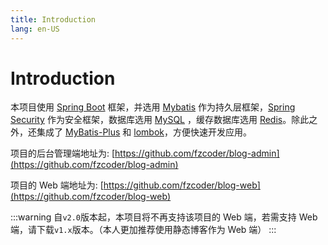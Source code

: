 ```yaml
---
title: Introduction
lang: en-US
---
```


# Introduction

本项目使用 [Spring Boot](https://spring.io/projects/spring-boot) 框架，并选用 [Mybatis](https://mybatis.org/mybatis-3/) 作为持久层框架，[Spring Security](https://spring.io/projects/spring-security) 作为安全框架，数据库选用 [MySQL](https://www.mysql.com/) ，缓存数据库选用 [Redis](https://redis.io/)。除此之外，还集成了 [MyBatis-Plus](https://github.com/baomidou/mybatis-plus) 和 [lombok](https://projectlombok.org/)，方便快速开发应用。

项目的后台管理端地址为: [https://github.com/fzcoder/blog-admin](https://github.com/fzcoder/blog-admin)

项目的 Web 端地址为: [https://github.com/fzcoder/blog-web](https://github.com/fzcoder/blog-web)

:::warning
自`v2.0`版本起，本项目将不再支持该项目的 Web 端，若需支持 Web 端，请下载`v1.x`版本。（本人更加推荐使用静态博客作为 Web 端）
:::